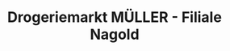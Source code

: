 ---
title: "Drogeriemarkt MÜLLER - Filiale Nagold"
url: /nagold/drogeriemarkt-mueller-filiale-nagold/
shop: Supermarkt
---
